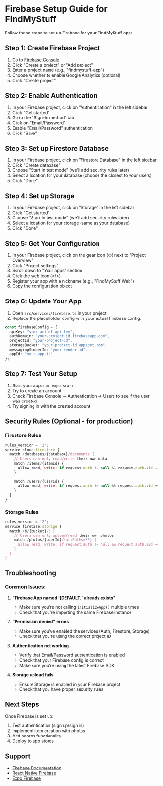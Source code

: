 # Firebase Setup Guide for FindMyStuff

Follow these steps to set up Firebase for your FindMyStuff app:

## Step 1: Create Firebase Project

1. Go to [Firebase Console](https://console.firebase.google.com/)
2. Click "Create a project" or "Add project"
3. Enter a project name (e.g., "findmystuff-app")
4. Choose whether to enable Google Analytics (optional)
5. Click "Create project"

## Step 2: Enable Authentication

1. In your Firebase project, click on "Authentication" in the left sidebar
2. Click "Get started"
3. Go to the "Sign-in method" tab
4. Click on "Email/Password"
5. Enable "Email/Password" authentication
6. Click "Save"

## Step 3: Set up Firestore Database

1. In your Firebase project, click on "Firestore Database" in the left sidebar
2. Click "Create database"
3. Choose "Start in test mode" (we'll add security rules later)
4. Select a location for your database (choose the closest to your users)
5. Click "Done"

## Step 4: Set up Storage

1. In your Firebase project, click on "Storage" in the left sidebar
2. Click "Get started"
3. Choose "Start in test mode" (we'll add security rules later)
4. Select a location for your storage (same as your database)
5. Click "Done"

## Step 5: Get Your Configuration

1. In your Firebase project, click on the gear icon (⚙️) next to "Project Overview"
2. Click "Project settings"
3. Scroll down to "Your apps" section
4. Click the web icon (</>)
5. Register your app with a nickname (e.g., "FindMyStuff Web")
6. Copy the configuration object

## Step 6: Update Your App

1. Open `src/services/firebase.ts` in your project
2. Replace the placeholder config with your actual Firebase config:

```typescript
const firebaseConfig = {
  apiKey: "your-actual-api-key",
  authDomain: "your-project-id.firebaseapp.com",
  projectId: "your-project-id",
  storageBucket: "your-project-id.appspot.com",
  messagingSenderId: "your-sender-id",
  appId: "your-app-id"
};
```

## Step 7: Test Your Setup

1. Start your app: `npx expo start`
2. Try to create an account
3. Check Firebase Console → Authentication → Users to see if the user was created
4. Try signing in with the created account

## Security Rules (Optional - for production)

### Firestore Rules
```javascript
rules_version = '2';
service cloud.firestore {
  match /databases/{database}/documents {
    // Users can only read/write their own data
    match /items/{itemId} {
      allow read, write: if request.auth != null && request.auth.uid == resource.data.userId;
    }
    
    match /users/{userId} {
      allow read, write: if request.auth != null && request.auth.uid == userId;
    }
  }
}
```

### Storage Rules
```javascript
rules_version = '2';
service firebase.storage {
  match /b/{bucket}/o {
    // Users can only upload/read their own photos
    match /photos/{userId}/{allPaths=**} {
      allow read, write: if request.auth != null && request.auth.uid == userId;
    }
  }
}
```

## Troubleshooting

### Common Issues:

1. **"Firebase App named '[DEFAULT]' already exists"**
   - Make sure you're not calling `initializeApp()` multiple times
   - Check that you're importing the same Firebase instance

2. **"Permission denied" errors**
   - Make sure you've enabled the services (Auth, Firestore, Storage)
   - Check that you're using the correct project ID

3. **Authentication not working**
   - Verify that Email/Password authentication is enabled
   - Check that your Firebase config is correct
   - Make sure you're using the latest Firebase SDK

4. **Storage upload fails**
   - Ensure Storage is enabled in your Firebase project
   - Check that you have proper security rules

## Next Steps

Once Firebase is set up:
1. Test authentication (sign up/sign in)
2. Implement item creation with photos
3. Add search functionality
4. Deploy to app stores

## Support

- [Firebase Documentation](https://firebase.google.com/docs)
- [React Native Firebase](https://rnfirebase.io/)
- [Expo Firebase](https://docs.expo.dev/guides/using-firebase/) 